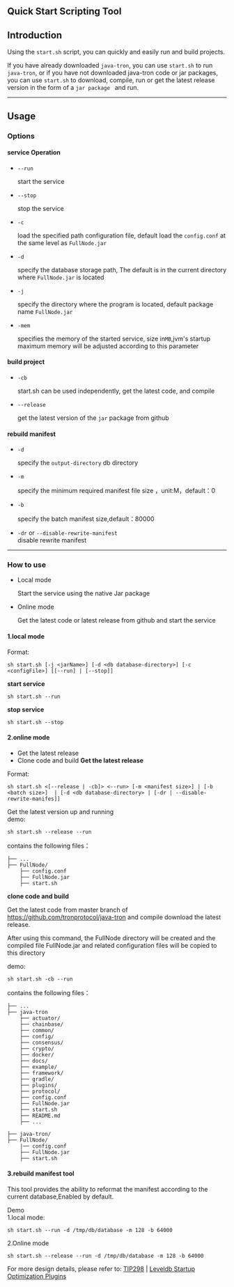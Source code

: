 
## Quick Start Scripting Tool

## Introduction

Using the `start.sh` script, you can quickly and easily run and build projects.

If you have already downloaded `java-tron`, you can use `start.sh` to run `java-tron`, or if you have not downloaded java-tron code or jar packages, you can use `start.sh` to download, compile, run or get the latest release version in the form of a `jar package ` and run.

***

## Usage

### Options

#### service Operation

* `--run` 

  start the service

* `--stop`

  stop the service

* `-c`

  load the specified path configuration file, default load the `config.conf` at the same level as `FullNode.jar`

* `-d`

  specify the database storage path, The default is in the current directory where `FullNode.jar` is located

* `-j`

  specify the directory where the program is located, default package name `FullNode.jar `

* `-mem`

  specifies the memory of the started service, size in`MB`,jvm's startup maximum memory will be adjusted according to this parameter

#### build project

* `-cb`

  start.sh can be used independently, get the latest code, and compile

* `--release`

  get the latest version of the `jar` package from github


#### rebuild manifest

* `-d`

  specify the `output-directory` db directory

* `-m`

  specify the minimum required manifest file size ，unit:M，default：0

* `-b`

  specify the batch manifest size,default：80000

* `-dr` or `--disable-rewrite-manifest`  
  disable rewrite manifest

***

### How to use

* Local mode

  Start the service using the native Jar package

* Online mode

  Get the latest code or latest release from github and start the service

#### 1.local mode

Format:

```
sh start.sh [-j <jarName>] [-d <db database-directory>] [-c <configFile>] [[--run] | [--stop]]
```

**start service**

```
sh start.sh --run
```

**stop service**

```
sh start.sh --stop
```



#### 2.online mode
* Get the latest release
* Clone code and build
**Get the latest release**

Format:

```
sh start.sh <[--release | -cb]> <--run> [-m <manifest size>] | [-b <batch size>]  | [-d <db database-directory> | [-dr | --disable-rewrite-manifes]]
```

Get the latest version up and running  
demo:

```
sh start.sh --release --run
```

contains the following files：

```
├── ...
├── FullNode/
    ├── config.conf
    ├── FullNode.jar
    ├── start.sh
```

**clone code and build**

Get the latest code from master branch of https://github.com/tronprotocol/java-tron and compile download the latest release. 

After using this command, the FullNode directory will be created and the compiled file FullNode.jar and related configuration files will be copied to this directory

demo:

```
sh start.sh -cb --run
```

contains the following files：

```
├── ...
├── java-tron
    ├── actuator/
    ├── chainbase/
    ├── common/
    ├── config/
    ├── consensus/    
    ├── crypto/
    ├── docker/
    ├── docs/
    ├── example/   
    ├── framework/
    ├── gradle/
    ├── plugins/
    ├── protocol/
    ├── config.conf
    ├── FullNode.jar
    ├── start.sh
    ├── README.md
    ├── ...
```

```
├── java-tron/
├── FullNode/
    |── config.conf
    ├── FullNode.jar
    ├── start.sh
```

#### 3.rebuild manifest tool

This tool provides the ability to reformat the manifest according to the current database,Enabled by default.

Demo  
1.local mode:
```
sh start.sh --run -d /tmp/db/database -m 128 -b 64000
```

2.Online mode  

```
sh start.sh --release --run -d /tmp/db/database -m 128 -b 64000
```
For more design details, please refer to: [TIP298](https://github.com/tronprotocol/tips/issues/298) | [Leveldb Startup Optimization Plugins](https://github.com/tronprotocol/documentation-en/blob/master/docs/developers/archive-manifest.md)